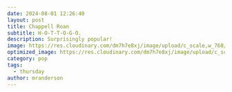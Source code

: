 ```yaml
---
date: 2024-08-01 12:26:40
layout: post
title: Chappell Roan
subtitle: H-O-T-T-O-G-O.
description: Surprisingly popular!
image: https://res.cloudinary.com/dm7h7e8xj/image/upload/c_scale,w_760/v1506079212/jekflix-capa_vfhuzh.png
optimized_image: https://res.cloudinary.com/dm7h7e8xj/image/upload/c_scale,w_380/v1506079212/jekflix-capa_vfhuzh.png
category: pop
tags:
  - thursday
author: mranderson
---
```


